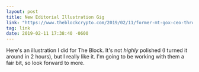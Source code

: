```yaml
---
layout: post
title: New Editorial Illustration Gig
link: "https://www.theblockcrypto.com/2019/02/11/former-mt-gox-ceo-throws-cold-water-on-brock-pierces-plan-to-relaunch-the-infamous-exchange/"
tag: link
date: 2019-02-11 17:38:40 -0600
---
```

Here's an illustration I did for The Block. It's not *highly* polished (I turned it around in 2 hours), but I really like it. I'm going to be working with them a fair bit, so look forward to more. 